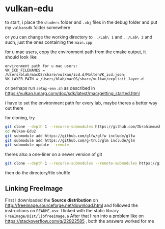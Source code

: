 # vulkan-edu
to start, i place the `shaders` folder and `.obj` files  in the debug folder and put my `vulkansdk` folder somewhere

or you can change the working directory to `../Lab\ 1` and `../Lab\ 2` and such, just the ones containing the `main.cpp`

for u mac users, copy the environment path from the cmake output, it should look like
```commandline
environment path for u mac users:
VK_ICD_FILENAMES = /Users/blah/macOS/share/vulkan/icd.d/MoltenVK_icd.json;
VK_LAYER_PATH = /Users/blah/macOS/share/vulkan/explicit_layer.d
```
or perhaps run `setup-env.sh` as described in https://vulkan.lunarg.com/doc/sdk/latest/mac/getting_started.html

i have to set the environment path for every lab, maybe theres a better way out there

for cloning, try
```sh
git clone --depth 1 --recurse-submodules https://github.com/Ibrahimmushtaq98/Vulkan-Edu2
cd Vulkan-Edu2
git submodule add https://github.com/glfw/glfw include/glfw
git submodule add https://github.com/g-truc/glm include/glm
git submodule update --remote
```

theres also a one-liner on a newer version of git
```sh
git clone --depth 1 --recurse-submodules --remote-submodules https://github.com/Ibrahimmushtaq98/Vulkan-Edu2
```
then do the directory/file shuffle

## Linking FreeImage
First I downloaded the **Source distribution** on http://freeimage.sourceforge.net/download.html and followed the instructions on `README.osx`. I linked with the static library `FreeImage/Dist/libfreeimage.a`
After that I ran into a problem like on https://stackoverflow.com/q/22922585 , both the answers worked for me
